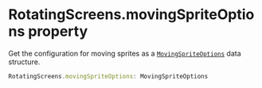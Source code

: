 # RotatingScreens.movingSpriteOptions property

Get the configuration for moving sprites as a [`MovingSpriteOptions`](RotatingScreens.MovingSpriteOptions.md) data structure.

```typescript
RotatingScreens.movingSpriteOptions: MovingSpriteOptions
```